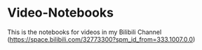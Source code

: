 # Video-Notebooks
This is the notebooks for videos in my Bilibili Channel (https://space.bilibili.com/32773300?spm_id_from=333.1007.0.0)
